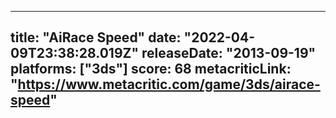 
---
title: "AiRace Speed"
date: "2022-04-09T23:38:28.019Z"
releaseDate: "2013-09-19"
platforms: ["3ds"]
score: 68
metacriticLink: "https://www.metacritic.com/game/3ds/airace-speed"
---
